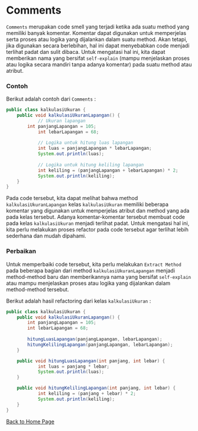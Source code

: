 # Comments

`Comments` merupakan code smell yang terjadi ketika ada suatu method yang memiliki banyak komentar. Komentar dapat digunakan untuk memperjelas serta proses atau logika yang dijalankan dalam suatu method. Akan tetapi, jika digunakan secara berlebihan, hal ini dapat menyebabkan code menjadi terlihat padat dan sulit dibaca. Untuk mengatasi hal ini, kita dapat memberikan nama yang bersifat `self-explain` (mampu menjelaskan proses atau logika secara mandiri tanpa adanya komentar) pada suatu method atau atribut.

### Contoh

Berikut adalah contoh dari `Comments` :

```java
public class kalkulasiUkuran {
	public void kalkulasiUkuranLapangan() {
    		// Ukuran lapangan
		int panjangLapangan = 105;
    		int lebarLapangan = 68;
		
    		// Logika untuk hitung luas lapangan
    		int luas = panjangLapangan * lebarLapangan;
    		System.out.println(luas);
		
    		// Logika untuk hitung keliling lapangan
    		int keliling = (panjangLapangan + lebarLapangan) * 2;
    		System.out.println(keliling);
  	}
}
```

Pada code tersebut, kita dapat melihat bahwa method `kalkulasiUkuranLapangan` kelas `kalkulasiUkuran` memiliki beberapa komentar yang digunakan untuk memperjelas atribut dan method yang ada pada kelas tersebut. Adanya komentar-komentar tersebut membuat code pada kelas `kalkulasiUkuran` menjadi terlihat padat. Untuk mengatasi hal ini, kita perlu melakukan proses refactor pada code tersebut agar terlihat lebih sederhana dan mudah dipahami.

### Perbaikan

Untuk memperbaiki code tersebut, kita perlu melakukan `Extract Method` pada beberapa bagian dari method `kalkulasiUkuranLapangan` menjadi method-method baru dan memberikannya nama yang bersifat `self-explain` atau mampu menjelaskan proses atau logika yang dijalankan dalam method-method tersebut.

Berikut adalah hasil refactoring dari kelas `kalkulasiUkuran` :

```java
public class kalkulasiUkuran {
	public void kalkulasiUkuranLapangan() {
		int panjangLapangan = 105;
		int lebarLapangan = 68;
		
		hitungLuasLapangan(panjangLapangan, lebarLapangan);
		hitungKelilingLapangan(panjangLapangan, lebarLapangan);
	}

  	public void hitungLuasLapangan(int panjang, int lebar) {
    		int luas = panjang * lebar;
    		System.out.println(luas);
  	}

  	public void hitungKelilingLapangan(int panjang, int lebar) {
    		int keliling = (panjang + lebar) * 2;
    		System.out.println(keliling);
  	}
}
```

[Back to Home Page](https://jonathanchr1.github.io/code-re/)
